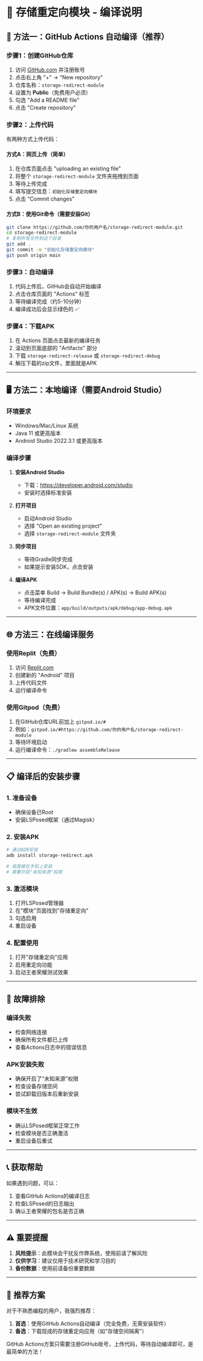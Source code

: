 # 📱 存储重定向模块 - 编译说明

## 🚀 方法一：GitHub Actions 自动编译（推荐）

### 步骤1：创建GitHub仓库
1. 访问 [GitHub.com](https://github.com) 并注册账号
2. 点击右上角 "+" → "New repository"
3. 仓库名称：`storage-redirect-module`
4. 设置为 **Public**（免费用户必须）
5. 勾选 "Add a README file"
6. 点击 "Create repository"

### 步骤2：上传代码
有两种方式上传代码：

#### 方式A：网页上传（简单）
1. 在仓库页面点击 "uploading an existing file"
2. 将整个 `storage-redirect-module` 文件夹拖拽到页面
3. 等待上传完成
4. 填写提交信息：`初始化存储重定向模块`
5. 点击 "Commit changes"

#### 方式B：使用Git命令（需要安装Git）
```bash
git clone https://github.com/你的用户名/storage-redirect-module.git
cd storage-redirect-module
# 复制所有文件到这个目录
git add .
git commit -m "初始化存储重定向模块"
git push origin main
```

### 步骤3：自动编译
1. 代码上传后，GitHub会自动开始编译
2. 点击仓库页面的 "Actions" 标签
3. 等待编译完成（约5-10分钟）
4. 编译成功后会显示绿色的 ✅

### 步骤4：下载APK
1. 在 Actions 页面点击最新的编译任务
2. 滚动到页面底部的 "Artifacts" 部分
3. 下载 `storage-redirect-release` 或 `storage-redirect-debug`
4. 解压下载的zip文件，里面就是APK

---

## 🖥️ 方法二：本地编译（需要Android Studio）

### 环境要求
- Windows/Mac/Linux 系统
- Java 11 或更高版本
- Android Studio 2022.3.1 或更高版本

### 编译步骤
1. **安装Android Studio**
   - 下载：https://developer.android.com/studio
   - 安装时选择标准安装

2. **打开项目**
   - 启动Android Studio
   - 选择 "Open an existing project"
   - 选择 `storage-redirect-module` 文件夹

3. **同步项目**
   - 等待Gradle同步完成
   - 如果提示安装SDK，点击安装

4. **编译APK**
   - 点击菜单 Build → Build Bundle(s) / APK(s) → Build APK(s)
   - 等待编译完成
   - APK文件位置：`app/build/outputs/apk/debug/app-debug.apk`

---

## 🌐 方法三：在线编译服务

### 使用Replit（免费）
1. 访问 [Replit.com](https://replit.com)
2. 创建新的 "Android" 项目
3. 上传代码文件
4. 运行编译命令

### 使用Gitpod（免费）
1. 在GitHub仓库URL前加上 `gitpod.io/#`
2. 例如：`gitpod.io/#https://github.com/你的用户名/storage-redirect-module`
3. 等待环境启动
4. 运行编译命令：`./gradlew assembleRelease`

---

## 📋 编译后的安装步骤

### 1. 准备设备
- 确保设备已Root
- 安装LSPosed框架（通过Magisk）

### 2. 安装APK
```bash
# 通过ADB安装
adb install storage-redirect.apk

# 或直接在手机上安装
# 需要开启"未知来源"权限
```

### 3. 激活模块
1. 打开LSPosed管理器
2. 在"模块"页面找到"存储重定向"
3. 勾选启用
4. 重启设备

### 4. 配置使用
1. 打开"存储重定向"应用
2. 启用重定向功能
3. 启动王者荣耀测试效果

---

## 🔧 故障排除

### 编译失败
- 检查网络连接
- 确保所有文件都已上传
- 查看Actions日志中的错误信息

### APK安装失败
- 确保开启了"未知来源"权限
- 检查设备存储空间
- 尝试卸载旧版本后重新安装

### 模块不生效
- 确认LSPosed框架正常工作
- 检查模块是否正确激活
- 重启设备后重试

---

## 📞 获取帮助

如果遇到问题，可以：
1. 查看GitHub Actions的编译日志
2. 检查LSPosed的日志输出
3. 确认王者荣耀的包名是否正确

---

## ⚠️ 重要提醒

1. **风险提示**：此模块会干扰反作弊系统，使用前请了解风险
2. **仅供学习**：建议仅用于技术研究和学习目的
3. **备份数据**：使用前请备份重要数据

---

## 🎯 推荐方案

对于不熟悉编程的用户，我强烈推荐：
1. **首选**：使用GitHub Actions自动编译（完全免费，无需安装软件）
2. **备选**：下载现成的存储重定向应用（如"存储空间隔离"）

GitHub Actions方案只需要注册GitHub账号，上传代码，等待自动编译即可，是最简单的方法！

